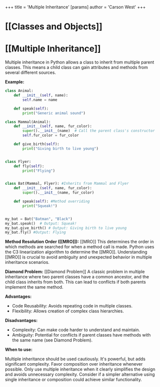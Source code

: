 +++
 title = 'Multiple Inheritance'
[params]
	author = 'Carson West'
+++
# [[Classes and Objects]]
# [[Multiple Inheritance]] 
Multiple inheritance in Python allows a class to inherit from multiple parent classes.  This means a child class can gain attributes and methods from several different sources.

**Example:**

```python
class Animal:
    def __init__(self, name):
        self.name = name

    def speak(self):
        print("Generic animal sound")

class Mammal(Animal):
    def __init__(self, name, fur_color):
        super().__init__(name)  # Call the parent class's constructor
        self.fur_color = fur_color

    def give_birth(self):
        print("Giving birth to live young")


class Flyer:
    def fly(self):
        print("Flying")


class Bat(Mammal, Flyer): #Inherits from Mammal and Flyer
    def __init__(self, name, fur_color):
        super().__init__(name, fur_color)

    def speak(self): #Method overriding
        print("Squeak!")


my_bat = Bat("Batman", "Black")
my_bat.speak()  # Output: Squeak!
my_bat.give_birth() # Output: Giving birth to live young
my_bat.fly() #Output: Flying
```

**Method Resolution Order ([[MRO]]):** [[MRO]]  This determines the order in which methods are searched for when a method call is made. Python uses the C3 linearization algorithm to determine the [[MRO]].  Understanding [[MRO]] is crucial to avoid ambiguity and unexpected behavior in multiple inheritance scenarios.

**Diamond Problem:** [[Diamond Problem]] A classic problem in multiple inheritance where two parent classes have a common ancestor, and the child class inherits from both.  This can lead to conflicts if both parents implement the same method.


**Advantages:**

* Code Reusability:  Avoids repeating code in multiple classes.
* Flexibility: Allows creation of complex class hierarchies.


**Disadvantages:**

* Complexity: Can make code harder to understand and maintain.
* Ambiguity: Potential for conflicts if parent classes have methods with the same name (see Diamond Problem).


**When to use:**

Multiple inheritance should be used cautiously.  It's powerful, but adds significant complexity.  Favor composition over inheritance whenever possible.  Only use multiple inheritance when it clearly simplifies the design and avoids unnecessary complexity.  Consider if a simpler alternative using single inheritance or composition could achieve similar functionality.
